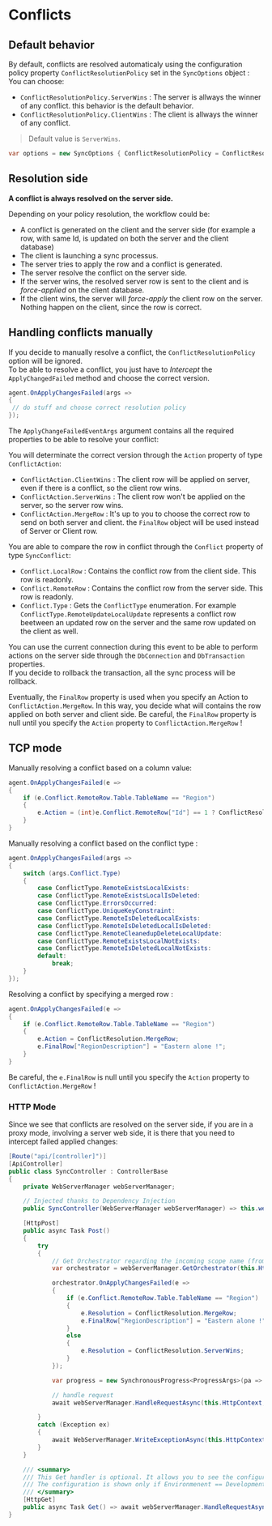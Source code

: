 # Conflicts

## Default behavior

By default, conflicts are resolved automaticaly using the configuration policy property `ConflictResolutionPolicy` set in the `SyncOptions` object :  
You can choose: 
* `ConflictResolutionPolicy.ServerWins` : The server is allways the winner of any conflict. this behavior is the default behavior.
* `ConflictResolutionPolicy.ClientWins` : The client is allways the winner of any conflict.

> Default value is `ServerWins`.

``` cs
var options = new SyncOptions { ConflictResolutionPolicy = ConflictResolutionPolicy.ClientWins };
``` 

## Resolution side

**A conflict is always resolved on the server side.**

Depending on your policy resolution, the workflow could be:
* A conflict is generated on the client and the server side (for example a row, with same Id, is updated on both the server and the client database)
* The client is launching a sync processus.
* The server tries to apply the row and a conflict is generated.
* The server resolve the conflict on the server side.
* If the server wins, the resolved server row is sent to the client and is *force-applied* on the client database.
* If the client wins, the server will *force-apply* the client row on the server. Nothing happen on the client, since the row is correct.


## Handling conflicts manually

If you decide to manually resolve a conflict, the `ConflictResolutionPolicy` option will be ignored.  
To be able to resolve a conflict, you just have to *Intercept*  the `ApplyChangedFailed` method and choose the correct version.  

``` cs
agent.OnApplyChangesFailed(args =>
{
 // do stuff and choose correct resolution policy
});

```

The `ApplyChangeFailedEventArgs` argument contains all the required properties to be able to resolve your conflict:

You will determinate the correct version through the `Action` property of type `ConflictAction`:
* `ConflictAction.ClientWins` : The client row will be applied on server, even if there is a conflict, so the client row wins.
* `ConflictAction.ServerWins` : The client row won't be applied on the server, so the server row wins.
* `ConflictAction.MergeRow`   : It's up to you to choose the correct row to send on both server and client. the `FinalRow` object will be used instead of Server or Client row.

You are able to compare the row in conflict through the `Conflict` property of type `SyncConflict`:
* `Conflict.LocalRow`   : Contains the conflict row from the client side. This row is readonly.
* `Conflict.RemoteRow`  : Contains the conflict row from the server side. This row is readonly.
* `Conflict.Type`       : Gets the `ConflictType` enumeration. For example `ConflictType.RemoteUpdateLocalUpdate` represents a conflict row beetween an updated row on the server and the same row updated on the client as well.

You can use the current connection during this event to be able to perform actions on the server side through the `DbConnection` and `DbTransaction` properties.  
If you decide to rollback the transaction, all the sync process will be rollback. 

Eventually, the `FinalRow` property is used when you specify an Action to `ConflictAction.MergeRow`. In this way, you decide what will contains the row applied on both server and client side. Be careful, the `FinalRow` property is null until you specify the `Action` property to `ConflictAction.MergeRow` !

## TCP mode

Manually resolving a conflict based on a column value:

``` cs
agent.OnApplyChangesFailed(e =>
{
    if (e.Conflict.RemoteRow.Table.TableName == "Region")
    {
        e.Action = (int)e.Conflict.RemoteRow["Id"] == 1 ? ConflictResolution.ClientWins : ConflictResolution.ServerWins;
    }
}
```

Manually resolving a conflict based on the conflict type :

``` cs
agent.OnApplyChangesFailed(args =>
{
    switch (args.Conflict.Type)
    {
        case ConflictType.RemoteExistsLocalExists:
        case ConflictType.RemoteExistsLocalIsDeleted:
        case ConflictType.ErrorsOccurred:
        case ConflictType.UniqueKeyConstraint:
        case ConflictType.RemoteIsDeletedLocalExists:
        case ConflictType.RemoteIsDeletedLocalIsDeleted:
        case ConflictType.RemoteCleanedupDeleteLocalUpdate:
        case ConflictType.RemoteExistsLocalNotExists:
        case ConflictType.RemoteIsDeletedLocalNotExists:
        default:
            break;
    }
});

```

Resolving a conflict by specifying a merged row :

``` cs
agent.OnApplyChangesFailed(e =>
{
    if (e.Conflict.RemoteRow.Table.TableName == "Region")
    {
        e.Action = ConflictResolution.MergeRow;
        e.FinalRow["RegionDescription"] = "Eastern alone !";
    }
}
```
Be careful, the `e.FinalRow` is null until you specify the `Action` property to `ConflictAction.MergeRow` !

### HTTP Mode

Since we see that conflicts are resolved on the server side, if you are in a proxy mode, involving a server web side, it is there that you need to intercept failed applied changes:

``` csharp
[Route("api/[controller]")]
[ApiController]
public class SyncController : ControllerBase
{
    private WebServerManager webServerManager;

    // Injected thanks to Dependency Injection
    public SyncController(WebServerManager webServerManager) => this.webServerManager = webServerManager;

    [HttpPost]
    public async Task Post()
    {
        try
        {
            // Get Orchestrator regarding the incoming scope name (from http context)
            var orchestrator = webServerManager.GetOrchestrator(this.HttpContext);

            orchestrator.OnApplyChangesFailed(e =>
            {
                if (e.Conflict.RemoteRow.Table.TableName == "Region")
                {
                    e.Resolution = ConflictResolution.MergeRow;
                    e.FinalRow["RegionDescription"] = "Eastern alone !";
                }
                else
                {
                    e.Resolution = ConflictResolution.ServerWins;
                }
            });

            var progress = new SynchronousProgress<ProgressArgs>(pa => Debug.WriteLine($"{pa.Context.SyncStage}\t {pa.Message}"));

            // handle request
            await webServerManager.HandleRequestAsync(this.HttpContext, default, progress);

        }
        catch (Exception ex)
        {
            await WebServerManager.WriteExceptionAsync(this.HttpContext.Response, ex);
        }
    }

    /// <summary>
    /// This Get handler is optional. It allows you to see the configuration hosted on the server
    /// The configuration is shown only if Environmenent == Development
    /// </summary>
    [HttpGet]
    public async Task Get() => await webServerManager.HandleRequestAsync(this.HttpContext);
}
```